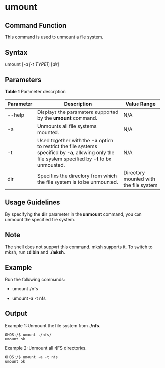 # umount


## Command Function

This command is used to unmount a file system.


## Syntax

umount [_-a [-t TYPE]_] [_dir_]


## Parameters

**Table 1** Parameter description

| Parameter  | Description                                                    | Value Range                  |
| ------ | ------------------------------------------------------------ | -------------------------- |
| --help | Displays the parameters supported by the **umount** command.                              | N/A                        |
| -a     | Unmounts all file systems mounted.                                      | N/A                        |
| -t     | Used together with the **-a** option to restrict the file systems specified by **-a**, allowing only the file system specified by **-t** to be unmounted.| N/A                        |
| dir    | Specifies the directory from which the file system is to be unmounted.                              | Directory mounted with the file system|


## Usage Guidelines

By specifying the **dir** parameter in the **unmount** command, you can unmount the specified file system.

## Note

The shell does not support this command. mksh supports it. To switch to mksh, run **cd bin** and **./mksh**.

## Example

Run the following commands:

- umount ./nfs

- umount -a -t nfs


## Output



Example 1: Unmount the file system from **./nfs**.


```
OHOS:/$ umount ./nfs/
umount ok
```

Example 2: Unmount all NFS directories.


```
OHOS:/$ umount -a -t nfs
umount ok
```
